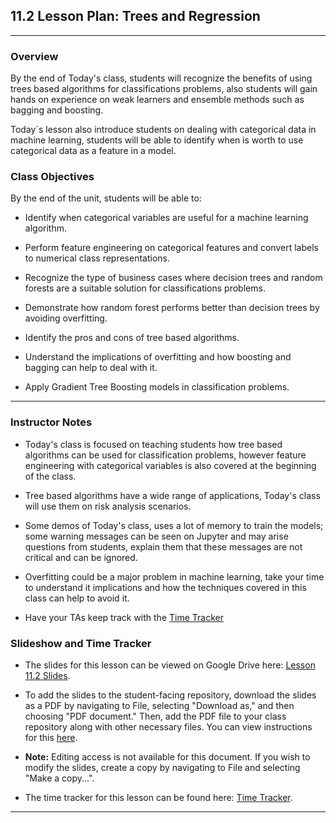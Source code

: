 ## 11.2 Lesson Plan: Trees and Regression

---

### Overview

By the end of Today's class, students will recognize the benefits of using trees based algorithms for classifications problems, also students will gain hands on experience on weak learners and ensemble methods such as bagging and boosting.

Today´s lesson also introduce students on dealing with categorical data in machine learning, students will be able to identify when is worth to use categorical data as a feature in a model.

### Class Objectives

By the end of the unit, students will be able to:

* Identify when categorical variables are useful for a machine learning algorithm.

* Perform feature engineering on categorical features and convert labels to numerical class representations.

* Recognize the type of business cases where decision trees and random forests are a suitable solution for classifications problems.

* Demonstrate how random forest performs better than decision trees by avoiding overfitting.

* Identify the pros and cons of tree based algorithms.

* Understand the implications of overfitting and how boosting and bagging can help to deal with it.

* Apply Gradient Tree Boosting models in classification problems.

---

### Instructor Notes

* Today's class is focused on teaching students how tree based algorithms can be used for classification problems, however feature engineering with categorical variables is also covered at the beginning of the class.

* Tree based algorithms have a wide range of applications, Today's class will use them on risk analysis scenarios.

* Some demos of Today's class, uses a lot of memory to train the models; some warning messages can be seen on Jupyter and may arise questions from students, explain them that these messages are not critical and can be ignored.

* Overfitting could be a major problem in machine learning, take your time to understand it implications and how the techniques covered in this class can help to avoid it.

* Have your TAs keep track with the [Time Tracker](TimeTracker.xlsx)


### Slideshow and Time Tracker

* The slides for this lesson can be viewed on Google Drive here: [Lesson 11.2 Slides]().

* To add the slides to the student-facing repository, download the slides as a PDF by navigating to File, selecting "Download as," and then choosing "PDF document." Then, add the PDF file to your class repository along with other necessary files. You can view instructions for this [here](https://docs.google.com/document/d/14MiAunWj30hu-pYLGDz9JOM5XbGjunn1hZ6iyym4w2w/edit).

* **Note:** Editing access is not available for this document. If you wish to modify the slides, create a copy by navigating to File and selecting "Make a copy...".

* The time tracker for this lesson can be found here: [Time Tracker](TimeTracker.xlsx).

---
